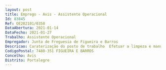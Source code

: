 ```yaml
--- 
layout: post
title: Emprego - Avis - Assistente Operacional
Id: 83845
Ref: OE202101/0358
DataAbertura: 2021-01-14
DataFecho: 2021-01-27
Trabalho: Assistente Operacional
Empregador: Junta de Freguesia de Figueira e Barros
Descricao: Caraterização do posto de trabalho  Efetuar a limpeza e manutenção das ruas, espaços públicos (incluindo instalações sanitárias), espaços verdes e jardins da Freguesia  Efetuar a limpeza e manutenção do cemitério e zonas envolventes  Garantir a conservação de bermas, valetas e caminhos agrícolas  Conduzir e manobrar veículos e seus equipamentos bem como assegurar a sua limpeza e manutenção  Manusear equipamentos, ferramentas e utensílios manuais ou mecânicos, necessários à execução de trabalhos e proceder à sua arrumação, limpeza e manutenção  Nas ruas da Freguesia  proceder à colocação de cubos, sempre que necessário  Na Fonte da Vila  proceder à limpeza semanal do tanque e chafarizes  Nos tanques de aprendizagem de natação  limpa e trata das águas  Dar corda ao relógio da Torre da Igreja de 6 em 6 dias  Apoiar quando solicitado, nos eventos desportivos e culturais a realizar na Freguesia e outras tarefas de natureza similar.
CodigoPostal: 7480-351 FIGUEIRA E BARROS
Concelho: Avis
Distrito: Portalegre
--- 
```


